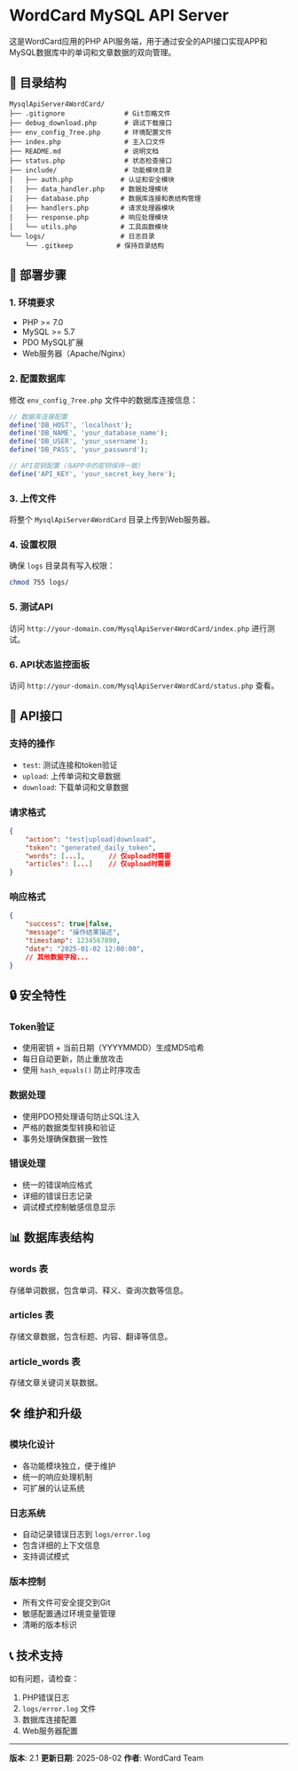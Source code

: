 # WordCard MySQL API Server

这是WordCard应用的PHP API服务端，用于通过安全的API接口实现APP和MySQL数据库中的单词和文章数据的双向管理。

## 📁 目录结构

```
MysqlApiServer4WordCard/
├── .gitignore               # Git忽略文件
├── debug_download.php       # 调试下载接口
├── env_config_7ree.php      # 环境配置文件
├── index.php                # 主入口文件
├── README.md                # 说明文档
├── status.php               # 状态检查接口
├── include/                 # 功能模块目录
│   ├── auth.php            # 认证和安全模块
│   ├── data_handler.php    # 数据处理模块
│   ├── database.php        # 数据库连接和表结构管理
│   ├── handlers.php        # 请求处理器模块
│   ├── response.php        # 响应处理模块
│   └── utils.php           # 工具函数模块
└── logs/                   # 日志目录
    └── .gitkeep           # 保持目录结构
```

## 🚀 部署步骤

### 1. 环境要求
- PHP >= 7.0
- MySQL >= 5.7
- PDO MySQL扩展
- Web服务器（Apache/Nginx）

### 2. 配置数据库
修改 `env_config_7ree.php` 文件中的数据库连接信息：

```php
// 数据库连接配置
define('DB_HOST', 'localhost');
define('DB_NAME', 'your_database_name');
define('DB_USER', 'your_username');
define('DB_PASS', 'your_password');

// API密钥配置（与APP中的密钥保持一致）
define('API_KEY', 'your_secret_key_here');
```

### 3. 上传文件
将整个 `MysqlApiServer4WordCard` 目录上传到Web服务器。

### 4. 设置权限
确保 `logs` 目录具有写入权限：
```bash
chmod 755 logs/
```

### 5. 测试API
访问 `http://your-domain.com/MysqlApiServer4WordCard/index.php` 进行测试。

### 6. API状态监控面板
访问 `http://your-domain.com/MysqlApiServer4WordCard/status.php` 查看。

## 🔧 API接口

### 支持的操作
- `test`: 测试连接和token验证
- `upload`: 上传单词和文章数据
- `download`: 下载单词和文章数据

### 请求格式
```json
{
    "action": "test|upload|download",
    "token": "generated_daily_token",
    "words": [...],      // 仅upload时需要
    "articles": [...]    // 仅upload时需要
}
```

### 响应格式
```json
{
    "success": true|false,
    "message": "操作结果描述",
    "timestamp": 1234567890,
    "date": "2025-01-02 12:00:00",
    // 其他数据字段...
}
```

## 🔒 安全特性

### Token验证
- 使用密钥 + 当前日期（YYYYMMDD）生成MD5哈希
- 每日自动更新，防止重放攻击
- 使用 `hash_equals()` 防止时序攻击

### 数据处理
- 使用PDO预处理语句防止SQL注入
- 严格的数据类型转换和验证
- 事务处理确保数据一致性

### 错误处理
- 统一的错误响应格式
- 详细的错误日志记录
- 调试模式控制敏感信息显示

## 📊 数据库表结构

### words 表
存储单词数据，包含单词、释义、查询次数等信息。

### articles 表
存储文章数据，包含标题、内容、翻译等信息。

### article_words 表
存储文章关键词关联数据。

## 🛠️ 维护和升级

### 模块化设计
- 各功能模块独立，便于维护
- 统一的响应处理机制
- 可扩展的认证系统

### 日志系统
- 自动记录错误日志到 `logs/error.log`
- 包含详细的上下文信息
- 支持调试模式

### 版本控制
- 所有文件可安全提交到Git
- 敏感配置通过环境变量管理
- 清晰的版本标识

## 📞 技术支持

如有问题，请检查：
1. PHP错误日志
2. `logs/error.log` 文件
3. 数据库连接配置
4. Web服务器配置

---


**版本**: 2.1
**更新日期**: 2025-08-02
**作者**: WordCard Team